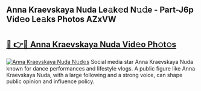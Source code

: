 ## Anna Kraevskaya Nuda Le𝚊k𝚎d N𝚞𝚍e - Part-J6p Vid𝚎o Le𝚊ks Photos AZxVW

# <h2><a href="http://fbbx01.evod.top/?m=Anna+Kraevskaya+Nuda">🔗 👉🔴 Anna Kraevskaya Nuda Vid𝚎o Ph𝚘t𝚘s</a></h2>

[![Anna Kraevskaya Nuda N𝚞d𝚎s](https://i.imgur.com/8V9OHl7.gif)](http://fbbx01.evod.top/?m=Anna+Kraevskaya+Nuda)
Social media star Anna Kraevskaya Nuda known for dance performances and lifestyle vlogs. A public figure like Anna Kraevskaya Nuda, with a large following and a strong voice, can shape public opinion and influence policy. 
